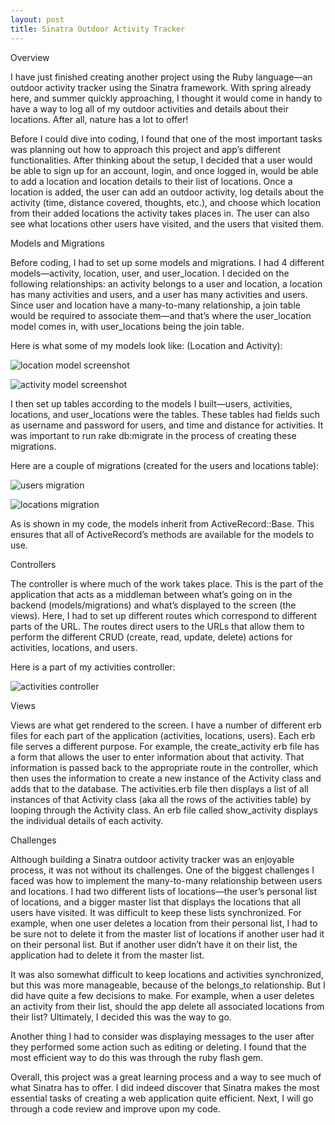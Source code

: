```yaml
---
layout: post
title: Sinatra Outdoor Activity Tracker
---
```


Overview

I have just finished creating another project using the Ruby language—an outdoor activity tracker using the Sinatra framework. 
With spring already here, and summer quickly approaching, I thought it would come in handy to have a way to log all of my outdoor 
activities and details about their locations. After all, nature has a lot to offer! 

Before I could dive into coding, I found that one of the most important tasks was planning out how to approach this project and app’s 
different functionalities. After thinking about the setup, I decided that a user would be able to sign up for an account, login, and 
once logged in, would be able to add a location and location details to their list of locations. Once a location is added, the user can 
add an outdoor activity, log details about the activity (time, distance covered, thoughts, etc.), and choose which location from their 
added locations the activity takes places in. The user can also see what locations other users have visited, and the users that visited 
them.

Models and Migrations

Before coding, I had to set up some models and migrations. I had 4 different models—activity, location, user, and user_location. I decided on the following relationships: an activity belongs to a user and location, a location has many activities and users, and a user has many activities and users. Since user and location have a many-to-many relationship, a join table would be required to associate them—and that’s where the user_location model comes in, with user_locations being the join table.

Here is what some of my models look like:  (Location and Activity):

![location model screenshot](/images/location.jpg)

![activity model screenshot](/images/activity.jpg)

I then set up tables according to the models I built—users, activities, locations, and user_locations were the tables. These tables had fields such as username and password for users, and time and distance for activities. It was important to run rake db:migrate in the process of creating these migrations.

Here are a couple of migrations (created for the users and locations table):

![users migration](/images/users_migration.jpg)

![locations migration](/images/locations_migration.jpg)

As is shown in my code, the models inherit from ActiveRecord::Base. This ensures that all of ActiveRecord’s methods are available for the models to use.

Controllers

The controller is where much of the work takes place. This is the part of the application that acts as a middleman between what’s going on in the backend (models/migrations) and what’s displayed to the screen (the views). Here, I had to set up different routes which correspond to different parts of the URL. The routes direct users to the URLs that allow them to perform the different CRUD (create, read, update, delete) actions for activities, locations, and users.

Here is a part of my activities controller:

![activities controller](/images/activities_controller.jpg)

Views

Views are what get rendered to the screen. I have a number of different erb files for each part of the application (activities, locations, users). Each erb file serves a different purpose. For example, the create_activity erb file has a form that allows the user to enter information about that activity. That information is passed back to the appropriate route in the controller, which then uses the information to create a new instance of the Activity class and adds that to the database. The activities.erb file then displays a list of all instances of that Activity class (aka all the rows of the activities table) by looping through the Activity class. An erb file called show_activity displays the individual details of each activity.

Challenges

Although building a Sinatra outdoor activity tracker was an enjoyable process, it was not without its challenges. One of the biggest challenges I faced was how to implement the many-to-many relationship between users and locations. I had two different lists of locations—the user’s personal list of locations, and a bigger master list that displays the locations that all users have visited. It was difficult to keep these lists synchronized. For example, when one user deletes a location from their personal list, I had to be sure not to delete it from the master list of locations if another user had it on their personal list. But if another user didn’t have it on their list, the application had to delete it from the master list.

It was also somewhat difficult to keep locations and activities synchronized, but this was more manageable, because of the belongs_to relationship. But I did have quite a few decisions to make. For example, when a user deletes an activity from their list, should the app delete all associated locations from their list? Ultimately, I decided this was the way to go. 

Another thing I had to consider was displaying messages to the user after they performed some action such as editing or deleting. I found that the most efficient way to do this was through the ruby flash gem.
 
Overall, this project was a great learning process and a way to see much of what Sinatra has to offer. I did indeed discover that Sinatra makes the most essential tasks of creating a web application quite efficient. Next, I will go through a code review and improve upon my code.


